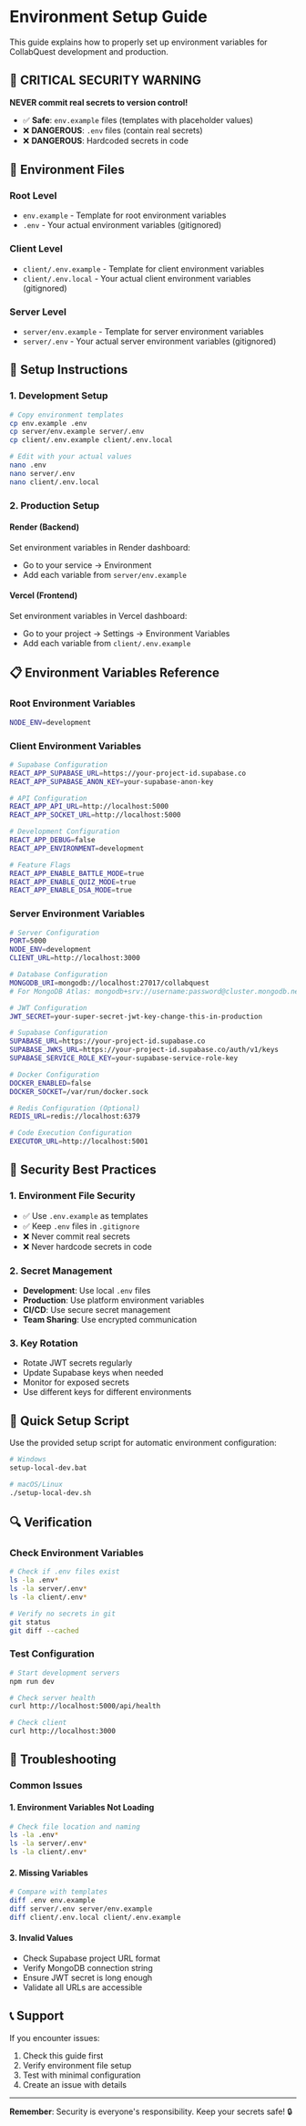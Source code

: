 # Environment Setup Guide

This guide explains how to properly set up environment variables for CollabQuest development and production.

## 🚨 **CRITICAL SECURITY WARNING**

**NEVER commit real secrets to version control!**

- ✅ **Safe**: `env.example` files (templates with placeholder values)
- ❌ **DANGEROUS**: `.env` files (contain real secrets)
- ❌ **DANGEROUS**: Hardcoded secrets in code

## 📁 Environment Files

### Root Level
- `env.example` - Template for root environment variables
- `.env` - Your actual environment variables (gitignored)

### Client Level
- `client/.env.example` - Template for client environment variables
- `client/.env.local` - Your actual client environment variables (gitignored)

### Server Level
- `server/env.example` - Template for server environment variables
- `server/.env` - Your actual server environment variables (gitignored)

## 🔧 Setup Instructions

### 1. Development Setup

```bash
# Copy environment templates
cp env.example .env
cp server/env.example server/.env
cp client/.env.example client/.env.local

# Edit with your actual values
nano .env
nano server/.env
nano client/.env.local
```

### 2. Production Setup

#### Render (Backend)
Set environment variables in Render dashboard:
- Go to your service → Environment
- Add each variable from `server/env.example`

#### Vercel (Frontend)
Set environment variables in Vercel dashboard:
- Go to your project → Settings → Environment Variables
- Add each variable from `client/.env.example`

## 📋 Environment Variables Reference

### Root Environment Variables

```bash
NODE_ENV=development
```

### Client Environment Variables

```bash
# Supabase Configuration
REACT_APP_SUPABASE_URL=https://your-project-id.supabase.co
REACT_APP_SUPABASE_ANON_KEY=your-supabase-anon-key

# API Configuration
REACT_APP_API_URL=http://localhost:5000
REACT_APP_SOCKET_URL=http://localhost:5000

# Development Configuration
REACT_APP_DEBUG=false
REACT_APP_ENVIRONMENT=development

# Feature Flags
REACT_APP_ENABLE_BATTLE_MODE=true
REACT_APP_ENABLE_QUIZ_MODE=true
REACT_APP_ENABLE_DSA_MODE=true
```

### Server Environment Variables

```bash
# Server Configuration
PORT=5000
NODE_ENV=development
CLIENT_URL=http://localhost:3000

# Database Configuration
MONGODB_URI=mongodb://localhost:27017/collabquest
# For MongoDB Atlas: mongodb+srv://username:password@cluster.mongodb.net/collabquest

# JWT Configuration
JWT_SECRET=your-super-secret-jwt-key-change-this-in-production

# Supabase Configuration
SUPABASE_URL=https://your-project-id.supabase.co
SUPABASE_JWKS_URL=https://your-project-id.supabase.co/auth/v1/keys
SUPABASE_SERVICE_ROLE_KEY=your-supabase-service-role-key

# Docker Configuration
DOCKER_ENABLED=false
DOCKER_SOCKET=/var/run/docker.sock

# Redis Configuration (Optional)
REDIS_URL=redis://localhost:6379

# Code Execution Configuration
EXECUTOR_URL=http://localhost:5001
```

## 🔐 Security Best Practices

### 1. Environment File Security
- ✅ Use `.env.example` as templates
- ✅ Keep `.env` files in `.gitignore`
- ❌ Never commit real secrets
- ❌ Never hardcode secrets in code

### 2. Secret Management
- **Development**: Use local `.env` files
- **Production**: Use platform environment variables
- **CI/CD**: Use secure secret management
- **Team Sharing**: Use encrypted communication

### 3. Key Rotation
- Rotate JWT secrets regularly
- Update Supabase keys when needed
- Monitor for exposed secrets
- Use different keys for different environments

## 🚀 Quick Setup Script

Use the provided setup script for automatic environment configuration:

```bash
# Windows
setup-local-dev.bat

# macOS/Linux
./setup-local-dev.sh
```

## 🔍 Verification

### Check Environment Variables
```bash
# Check if .env files exist
ls -la .env*
ls -la server/.env*
ls -la client/.env*

# Verify no secrets in git
git status
git diff --cached
```

### Test Configuration
```bash
# Start development servers
npm run dev

# Check server health
curl http://localhost:5000/api/health

# Check client
curl http://localhost:3000
```

## 🐛 Troubleshooting

### Common Issues

#### 1. Environment Variables Not Loading
```bash
# Check file location and naming
ls -la .env*
ls -la server/.env*
ls -la client/.env*
```

#### 2. Missing Variables
```bash
# Compare with templates
diff .env env.example
diff server/.env server/env.example
diff client/.env.local client/.env.example
```

#### 3. Invalid Values
- Check Supabase project URL format
- Verify MongoDB connection string
- Ensure JWT secret is long enough
- Validate all URLs are accessible

## 📞 Support

If you encounter issues:
1. Check this guide first
2. Verify environment file setup
3. Test with minimal configuration
4. Create an issue with details

---

**Remember**: Security is everyone's responsibility. Keep your secrets safe! 🔒

